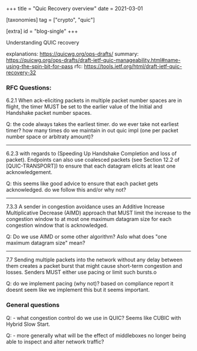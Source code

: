 +++
title = "Quic Recovery overview"
date = 2021-03-01


[taxonomies]
tag = ["crypto", "quic"]

[extra]
id = "blog-single"
+++

Understanding QUIC recovery

explanations: https://quicwg.org/ops-drafts/
summary: https://quicwg.org/ops-drafts/draft-ietf-quic-manageability.html#name-using-the-spin-bit-for-pass
rfc: https://tools.ietf.org/html/draft-ietf-quic-recovery-32

### RFC Questions:
6.2.1 When ack-eliciting packets in multiple packet number spaces are in flight, the timer MUST be set to the earlier value of the Initial and Handshake packet number spaces.

Q: the code always takes the earliest timer. do we ever take not earliest timer? how many times do we maintain in out quic impl (one per packet number space or arbitraty amount)?

---

6.2.3 with regards to (Speeding Up Handshake Completion and loss of packet). Endpoints can also use coalesced packets (see Section 12.2 of [QUIC-TRANSPORT]) to ensure that each datagram elicits at least one acknowledgement.

Q: this seems like good advice to ensure that each packet gets acknowledged. do we follow this and/or why not?

---

7.3.3 A sender in congestion avoidance uses an Additive Increase Multiplicative Decrease (AIMD) approach that MUST limit the increase to the congestion window to at most one maximum datagram size for each congestion window that is acknowledged.

Q: Do we use AIMD or some other algorithm? Aslo what does "one maximum datagram size" mean?

---

7.7 Sending multiple packets into the network without any delay between them creates a packet burst that might cause short-term congestion and losses. Senders MUST either use pacing or limit such bursts.o

Q: do we implement pacing (why not)? based on compliance report it doesnt seem like we implement this but it seems important.



### General questions
Q: - what congestion control do we use in QUIC? Seems like CUBIC with Hybrid Slow Start.

Q: - more generally what will be the effect of middleboxes no longer being able to inspect and alter network traffic?

